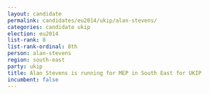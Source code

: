 ```yaml
---
layout: candidate
permalink: candidates/eu2014/ukip/alan-stevens/
categories: candidate ukip
election: eu2014
list-rank: 8
list-rank-ordinal: 8th
person: alan-stevens
region: south-east
party: ukip
title: Alan Stevens is running for MEP in South East for UKIP
incumbent: false
---
```


